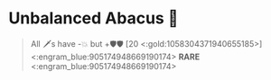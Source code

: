 # **Unbalanced Abacus** 🧮 
> All 🗡️s have -💥 but +🛡️🛡️ [20 <:gold:1058304371940655185>]
<:engram_blue:905174948669190174> __RARE__ <:engram_blue:905174948669190174>
